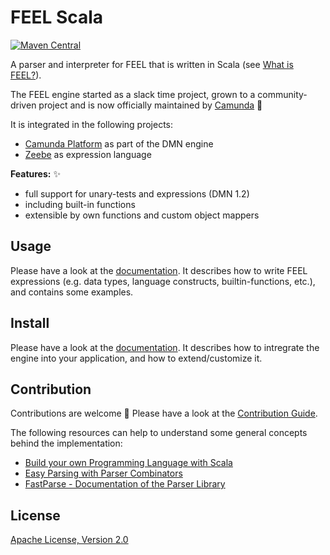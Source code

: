 # FEEL Scala

[![Maven Central](https://maven-badges.herokuapp.com/maven-central/org.camunda.feel/feel-engine/badge.svg)](https://maven-badges.herokuapp.com/maven-central/org.camunda.feel/feel-engine)

A parser and interpreter for FEEL that is written in Scala (see [What is FEEL?](https://camunda.github.io/feel-scala/docs/reference/what-is-feel)).

The FEEL engine started as a slack time project, grown to a community-driven project and is now officially maintained by [Camunda](https://camunda.org/) :rocket: 

It is integrated in the following projects:
* [Camunda Platform](https://docs.camunda.org/manual/user-guide/dmn-engine/feel/) as part of the DMN engine
* [Zeebe](https://docs.camunda.io/docs/product-manuals/concepts/expressions#the-expression-language) as expression language

**Features:** :sparkles:

* full support for unary-tests and expressions (DMN 1.2)
* including built-in functions
* extensible by own functions and custom object mappers

## Usage 

Please have a look at the [documentation](https://camunda.github.io/feel-scala/docs/reference). It describes how to write FEEL expressions (e.g. data types, language constructs, builtin-functions, etc.), and contains some examples.

## Install

Please have a look at the [documentation](https://camunda.github.io/feel-scala/docs/reference/developer-guide/developer-guide-introduction). It describes how to intregrate the engine into your application, and how to extend/customize it.

## Contribution

Contributions are welcome 🎉 Please have a look at the [Contribution Guide](./CONTRIBUTING.md).

The following resources can help to understand some general concepts behind the implementation: 
* [Build your own Programming Language with Scala](https://www.lihaoyi.com/post/BuildyourownProgrammingLanguagewithScala.html)
* [Easy Parsing with Parser Combinators](https://www.lihaoyi.com/post/EasyParsingwithParserCombinators.html)
* [FastParse - Documentation of the Parser Library](https://com-lihaoyi.github.io/fastparse/)

## License

[Apache License, Version 2.0](./LICENSE)
